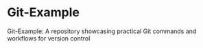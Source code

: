 # Git-Example
Git-Example: A repository showcasing practical Git commands and workflows for version control
